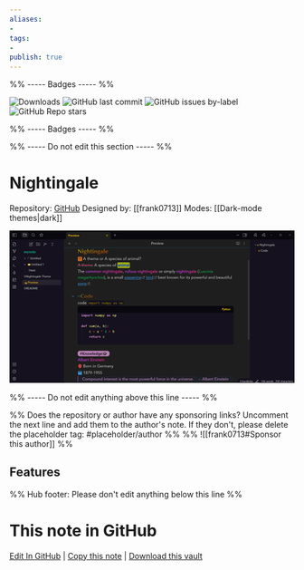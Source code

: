 ```yaml
---
aliases:
- 
tags: 
- 
publish: true
---
```


%% ----- Badges ----- %%

![Downloads](https://img.shields.io/badge/downloads-2478-573E7A?style=for-the-badge&logo=)
![GitHub last commit](https://img.shields.io/github/last-commit/frank0713/nightingale-obsidian?color=573E7A&label=last%20update&logo=github&style=for-the-badge)
![GitHub issues by-label](https://img.shields.io/github/issues/frank0713/nightingale-obsidian/help%20wanted?color=573E7A&logo=github&style=for-the-badge) 
![GitHub Repo stars](https://img.shields.io/github/stars/frank0713/nightingale-obsidian?color=573E7A&logo=github&style=for-the-badge)

%% ----- Badges ----- %%

%% ----- Do not edit this section ----- %%

# Nightingale

Repository: [GitHub](https://github.com/frank0713/nightingale-obsidian)
Designed by: [[frank0713]]
Modes: [[Dark-mode themes|dark]]



![screenshot](https://github.com/frank0713/nightingale-obsidian/raw/HEAD/image/cover.png)

%% ----- Do not edit anything above this line ----- %% 

%% Does the repository or author have any sponsoring links? Uncomment the next line and add them to the author's note. If they don't, please delete the placeholder tag: #placeholder/author %%
%% ![[frank0713#Sponsor this author]] %%


## Features



%% Hub footer: Please don't edit anything below this line %%

# This note in GitHub

<span class="git-footer">[Edit In GitHub](https://github.dev/obsidian-community/obsidian-hub/blob/main/02%20-%20Community%20Expansions/02.05%20All%20Community%20Expansions/Themes/Nightingale.md "git-hub-edit-note") | [Copy this note](https://raw.githubusercontent.com/obsidian-community/obsidian-hub/main/02%20-%20Community%20Expansions/02.05%20All%20Community%20Expansions/Themes/Nightingale.md "git-hub-copy-note") | [Download this vault](https://github.com/obsidian-community/obsidian-hub/archive/refs/heads/main.zip "git-hub-download-vault") </span>
